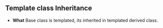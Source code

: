 ## Template class Inheritance
- **What** Base class is templated, its inherited in templated derived class.
